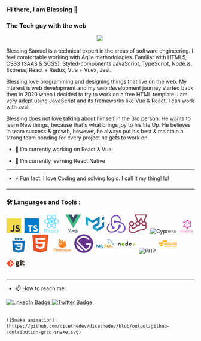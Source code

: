 ### Hi there, I am Blessing 👋
### The Tech guy with the web

<div id="header" align="center">
  <img src="https://media.giphy.com/media/gjrYDwbjnK8x36xZIO/giphy.gif" width="200"/>
  <img src="https://komarev.com/ghpvc/?username=dicethedev&style=flat-square&color=blue" alt=""/>
</div>

Blessing Samuel is a technical expert in the areas of software engineering. I feel comfortable working with Agile methodologies. Familiar with HTML5, CSS3 (SAAS & SCSS), Styled-components JavaScript, TypeScript, Node.js, Express, React + Redux, Vue + Vuex, Jest.

Blessing love programming and designing things that live on the web. My interest is web development and my web development journey started back then in 2020 when I decided to try to work on a free HTML template. I am very adept using JavaScript and its frameworks like Vue & React. I can work with zeal.

Blessing does not love talking about himself in the 3rd person. He wants to learn New things, because that's what brings joy to his life Up. He believes in team success & growth, however, he always put his best & maintain a strong team bonding for every project he gets to work on.



- 🔭 I’m currently working on React & Vue


- 🌱 I’m currently learning React Native

---

- ⚡ Fun fact: I love Coding and solving logic. I call it my thing! lol


---

### :hammer_and_wrench: Languages and Tools :
<div>
   <img src="https://github.com/devicons/devicon/blob/master/icons/javascript/javascript-original.svg" title="JavaScript" alt="JavaScript" width="40" height="40"/>&nbsp;
   <img src="https://github.com/devicons/devicon/blob/master/icons/typescript/typescript-original.svg" title="TypeScript" alt="TypeScript" width="40" height="40"/>&nbsp;
  <img src="https://github.com/devicons/devicon/blob/master/icons/react/react-original-wordmark.svg" title="React" alt="React" width="50" height="50"/>&nbsp;
  <img src="https://github.com/devicons/devicon/blob/master/icons/vuejs/vuejs-original-wordmark.svg" title="Vue" alt="Vue" width="50" height="50"/>&nbsp;
  <img src="https://github.com/devicons/devicon/blob/master/icons/materialui/materialui-original.svg" title="Material UI" alt="Material UI" width="50" height="50"/>&nbsp;
  <img src="https://github.com/devicons/devicon/blob/master/icons/redux/redux-original.svg" title="Redux" alt="Redux" width="50" height="50"/>&nbsp;
    <img src="https://github.com/devicons/devicon/blob/master/icons/jest/jest-original.svg" title="Jest" alt="Jest" width="50" height="50"/>&nbsp;
  <img src="https://iconape.com/cypress-logo-icon-svg-png.html" title="Cypress" alt="Cypress" width="50" height="50"/>&nbsp;
      <img src="https://github.com/devicons/devicon/blob/master/icons/graphql/graphql-original-wordmark.svg" title="GraphQL" alt="GraphQL" width="40" height="40"/>&nbsp;
  <img src="https://github.com/devicons/devicon/blob/master/icons/css3/css3-plain-wordmark.svg"  title="CSS3" alt="CSS" width="50" height="40"/>&nbsp;
  <img src="https://github.com/devicons/devicon/blob/master/icons/html5/html5-original.svg" title="HTML5" alt="HTML" width="50" height="50"/>&nbsp;
  <img src="https://github.com/devicons/devicon/blob/master/icons/firebase/firebase-plain-wordmark.svg" title="Firebase" alt="Firebase" width="50" height="40"/>&nbsp;
  <img src="https://github.com/devicons/devicon/blob/master/icons/gatsby/gatsby-original.svg" title="Gatsby"  alt="Gatsby" width="50" height="50"/>&nbsp;
  <img src="https://github.com/devicons/devicon/blob/master/icons/mysql/mysql-original-wordmark.svg" title="MySQL"  alt="MySQL" width="50" height="50"/>&nbsp;
  <img src="https://github.com/devicons/devicon/blob/master/icons/nodejs/nodejs-original-wordmark.svg" title="NodeJS" alt="NodeJS" width="50" height="50"/>&nbsp;
   <img src="https://github.com/devicons/devicon/blob/master/icons/php/php-original-wordmark.svg" title="PHP" alt="PHP" width="50" height="50"/>&nbsp;
  <img src="https://github.com/devicons/devicon/blob/master/icons/amazonwebservices/amazonwebservices-plain-wordmark.svg" title="AWS" alt="AWS" width="50" height=50"/>&nbsp;
  <img src="https://github.com/devicons/devicon/blob/master/icons/git/git-original-wordmark.svg" title="Git" **alt="Git" width="50" height="50"/>&nbsp;
</div>
                                                                                                                                               

<!--
**dicethedev/dicethedev** is a ✨ _special_ ✨ repository because its `README.md` (this file) appears on your GitHub profile.

Here are some ideas to get you started:

- 🔭 I’m currently working on ...
- 🌱 I’m currently learning ...
- 👯 I’m looking to collaborate on ...
- 🤔 I’m looking for help with ...
- 💬 Ask me about ...
- 📫 How to reach me: ...
- 😄 Pronouns: ...
- ⚡ Fun fact: ...
-->
---

                                                                                                                                  
- 📫 How to reach me: 
<div id="badges">
  <a href="https://www.linkedin.com/in/blessing-samuel-6a72b1211/">
    <img src="https://img.shields.io/badge/LinkedIn-blue?style=for-the-badge&logo=linkedin&logoColor=white" alt="LinkedIn Badge"/>
  </a>
    <a href="https://twitter.com/dicethedev">
    <img src="https://img.shields.io/badge/Twitter-blue?style=for-the-badge&logo=twitter&logoColor=white" alt="Twitter Badge"/>
  </a>                                                                                                                    
</div>
  <br>
                                                                       
    ![Snake animation](https://github.com/dicethedev/dicethedev/blob/output/github-contribution-grid-snake.svg)




